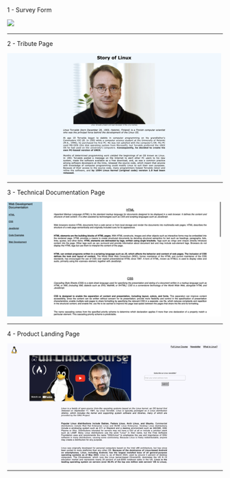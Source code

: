 1 - Survey Form

<img src="https://github.com/zs-akkaya/freeCodeCamp-ResponsiveWebDesign-CertificationProjects/blob/main/SurveyForm/screenshot.png" width="500px">

---

2 - Tribute Page

<img src="https://github.com/zs-akkaya/freeCodeCamp-ResponsiveWebDesign-CertificationProjects/blob/main/TributePage/screenshot.png" width="500px">

---

3 - Technical Documentation Page

<img src="https://github.com/zs-akkaya/freeCodeCamp-ResponsiveWebDesign-CertificationProjects/blob/main/TechnicalDocumentationPage/screenshot.png" width="500px">

---

4 - Product Landing Page

<img src="https://github.com/zs-akkaya/freeCodeCamp-ResponsiveWebDesign-CertificationProjects/blob/main/ProductLandingPage/screenshot.png" width="500px">

---
